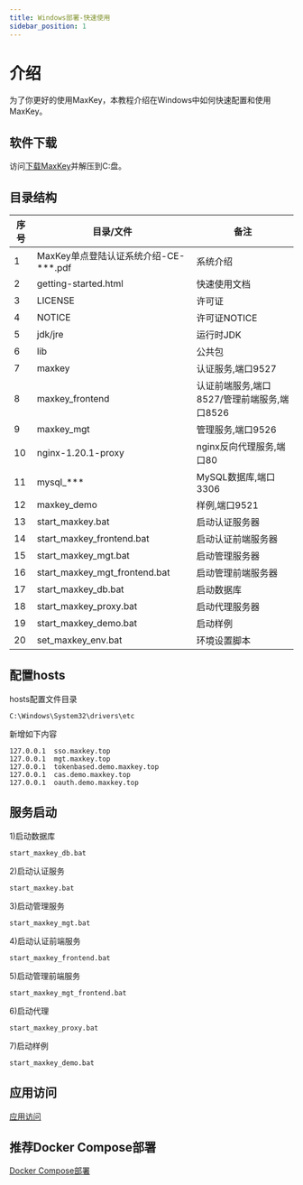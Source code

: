 ```yaml
---
title: Windows部署-快速使用
sidebar_position: 1
---
```

# 介绍
为了你更好的使用MaxKey，本教程介绍在Windows中如何快速配置和使用MaxKey。

## 软件下载
访问<a href="https://www.maxkey.top/zh/about/download.html" target="_blank">下载MaxKey</a>并解压到C:盘。

## 目录结构
<table border="0" class="table table-striped table-bordered ">
    <thead>
        <tr>
            <th>序号</th><th>目录/文件</th><th>备注</th>
        </tr>
    </thead>
    <tbody>
                    <tr>
                        <td>1</td>
                        <td>MaxKey单点登陆认证系统介绍-CE-***.pdf</td>
                        <td>系统介绍</td>
                    </tr>
                    <tr>
                        <td>2</td>
                        <td>getting-started.html</td>
                        <td>快速使用文档</td>
                    </tr>
                    <tr>
                        <td>3</td>
                        <td>LICENSE</td>
                        <td>许可证</td>
                    </tr>
                    <tr>
                        <td>4</td>
                        <td>NOTICE</td>
                        <td>许可证NOTICE</td>
                    </tr>
                    <tr>
                        <td>5</td>
                        <td>jdk/jre</td>
                        <td>运行时JDK</td>
                    </tr>
                    <tr>
                        <td>6</td>
                        <td>lib</td>
                        <td>公共包</td>
                    </tr>
                    <tr>
                        <td>7</td>
                        <td>maxkey</td>
                        <td>认证服务,端口9527</td>
                    </tr>
                    <tr>
                        <td>8</td>
                        <td>maxkey_frontend</td>
                        <td>认证前端服务,端口8527/管理前端服务,端口8526</td>
                    </tr>
                    <tr>
                        <td>9</td>
                        <td>maxkey_mgt</td>
                        <td>管理服务,端口9526</td>
                    </tr>
                    <tr>
                        <td>10</td>
                        <td>nginx-1.20.1-proxy</td>
                        <td>nginx反向代理服务,端口80</td>
                    </tr>
                    <tr>
                        <td>11</td>
                        <td>mysql_***</td>
                        <td>MySQL数据库,端口3306</td>
                    </tr>
                    <tr>
                        <td>12</td>
                        <td>maxkey_demo</td>
                        <td>样例,端口9521</td>
                    </tr>
                    <tr>
                        <td>13</td>
                        <td>start_maxkey.bat</td>
                        <td>启动认证服务器</td>
                    </tr>
                    <tr>
                        <td>14</td>
                        <td>start_maxkey_frontend.bat</td>
                        <td>启动认证前端服务器</td>
                    </tr>
                    <tr>
                        <td>15</td>
                        <td>start_maxkey_mgt.bat</td>
                        <td>启动管理服务器</td>
                    </tr>
                    <tr>
                        <td>16</td>
                        <td>start_maxkey_mgt_frontend.bat</td>
                        <td>启动管理前端服务器</td>
                    </tr>
                    <tr>
                        <td>17</td>
                        <td>start_maxkey_db.bat</td>
                        <td>启动数据库</td>
                    </tr>
                    <tr>
                        <td>18</td>
                        <td>start_maxkey_proxy.bat</td>
                        <td>启动代理服务器</td>
                    </tr>
                    <tr>
                        <td>19</td>
                        <td>start_maxkey_demo.bat</td>
                        <td>启动样例</td>
                    </tr>
                    <tr>
                        <td>20</td>
                        <td>set_maxkey_env.bat</td>
                        <td>环境设置脚本</td>
                    </tr>
                </tbody>
    </table>

## 配置hosts

hosts配置文件目录

```
C:\Windows\System32\drivers\etc
```

新增如下内容

```
127.0.0.1  sso.maxkey.top
127.0.0.1  mgt.maxkey.top
127.0.0.1  tokenbased.demo.maxkey.top
127.0.0.1  cas.demo.maxkey.top
127.0.0.1  oauth.demo.maxkey.top
```

## 服务启动
1)启动数据库

```
start_maxkey_db.bat
```

2)启动认证服务

```
start_maxkey.bat
```

3)启动管理服务

```
start_maxkey_mgt.bat
```

4)启动认证前端服务

```
start_maxkey_frontend.bat
```
                
5)启动管理前端服务

```
start_maxkey_mgt_frontend.bat
```

6)启动代理

```
start_maxkey_proxy.bat
```
				
7)启动样例

```
start_maxkey_demo.bat
```	
## 应用访问
<a href="../requirements#应用访问" >应用访问</a>


## 推荐Docker Compose部署

<a href="./deploy_docker_compose" >Docker Compose部署</a>
